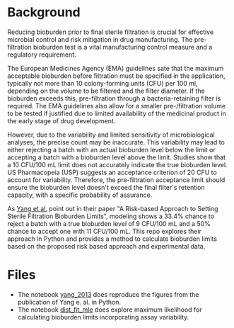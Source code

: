 # Background

Reducing bioburden prior to final sterile filtration is crucial for effective microbial control and risk mitigation in drug manufacturing. The pre-filtration bioburden test is a vital manufacturing control measure and a regulatory requirement. 

The European Medicines Agency (EMA) guidelines sate that the maximum acceptable bioburden before filtration must be specified in the application, typically not more than 10 colony-forming units (CFU) per 100 ml, depending on the volume to be filtered and the filter diameter. If the bioburden exceeds this, pre-filtration through a bacteria-retaining filter is required. The EMA guidelines also allow for a smaller pre-/filtration volume to be tested if justified due to limited availability of the medicinal product in the early stage of drug development.

However, due to the variability and limited sensitivity of microbiological analyses, the precise count may be inaccurate. This variability may lead to either rejecting a batch with an actual bioburden level below the limit or accepting a batch with a bioburden level above the limit. Studies show that a 10 CFU/100 mL limit does not accurately indicate the true bioburden level. US Pharmacopeia (USP) suggests an acceptance criterion of 20 CFU to account for variability. Therefore, the pre-filtration acceptance limit should ensure the bioburden level doesn't exceed the final filter's retention capacity, with a specific probability of assurance.

As [Yang et al.](https://journal.pda.org/content/67/6/601) point out in their paper "A Risk-based Approach to Setting Sterile Filtration Bioburden Limits", modeling shows a 33.4% chance to reject a batch with a true bioburden level of 9 CFU/100 mL and a 50% chance to accept one with 11 CFU/100 mL. This repo explores their approach in Python and provides a method to calculate bioburden limits based on the proposed risk based approach and experimental data.

# Files

- The notebook [yang_2013](yang_2013.ipynb) does reproduce the figures from the publication of Yang e. al. in Python.
- The notebook [dist_fit_mle](dist_fit_mle.ipynb) does explore maximum likelihood for calculating bioburden limits incorporating assay variability.
